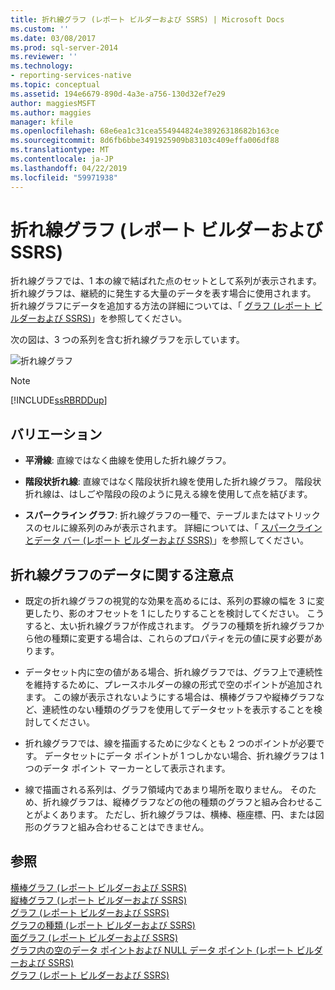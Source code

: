 ```yaml
---
title: 折れ線グラフ (レポート ビルダーおよび SSRS) | Microsoft Docs
ms.custom: ''
ms.date: 03/08/2017
ms.prod: sql-server-2014
ms.reviewer: ''
ms.technology:
- reporting-services-native
ms.topic: conceptual
ms.assetid: 194e6679-890d-4a3e-a756-130d32ef7e29
author: maggiesMSFT
ms.author: maggies
manager: kfile
ms.openlocfilehash: 68e6ea1c31cea554944824e38926318682b163ce
ms.sourcegitcommit: 8d6fb6bbe3491925909b83103c409effa006df88
ms.translationtype: MT
ms.contentlocale: ja-JP
ms.lasthandoff: 04/22/2019
ms.locfileid: "59971938"
---
```

# <a name="line-charts-report-builder-and-ssrs"></a>折れ線グラフ (レポート ビルダーおよび SSRS)
  折れ線グラフでは、1 本の線で結ばれた点のセットとして系列が表示されます。 折れ線グラフは、継続的に発生する大量のデータを表す場合に使用されます。 折れ線グラフにデータを追加する方法の詳細については、「 [グラフ (レポート ビルダーおよび SSRS)](charts-report-builder-and-ssrs.md)」を参照してください。  
  
 次の図は、3 つの系列を含む折れ線グラフを示しています。  
  
 ![折れ線グラフ](../media/rs-linechart.gif "折れ線グラフ")  
  
> [!NOTE]  
>  [!INCLUDE[ssRBRDDup](../../includes/ssrbrddup-md.md)]  
  
## <a name="variations"></a>バリエーション  
  
-   **平滑線**: 直線ではなく曲線を使用した折れ線グラフ。  
  
-   **階段状折れ線**: 直線ではなく階段状折れ線を使用した折れ線グラフ。 階段状折れ線は、はしごや階段の段のように見える線を使用して点を結びます。  
  
-   **スパークライン グラフ**: 折れ線グラフの一種で、テーブルまたはマトリックスのセルに線系列のみが表示されます。 詳細については、「 [スパークラインとデータ バー (レポート ビルダーおよび SSRS)](sparklines-and-data-bars-report-builder-and-ssrs.md)」を参照してください。  
  
## <a name="data-considerations-for-line-charts"></a>折れ線グラフのデータに関する注意点  
  
-   既定の折れ線グラフの視覚的な効果を高めるには、系列の罫線の幅を 3 に変更したり、影のオフセットを 1 にしたりすることを検討してください。 こうすると、太い折れ線グラフが作成されます。 グラフの種類を折れ線グラフから他の種類に変更する場合は、これらのプロパティを元の値に戻す必要があります。  
  
-   データセット内に空の値がある場合、折れ線グラフでは、グラフ上で連続性を維持するために、プレースホルダーの線の形式で空のポイントが追加されます。 この線が表示されないようにする場合は、横棒グラフや縦棒グラフなど、連続性のない種類のグラフを使用してデータセットを表示することを検討してください。  
  
-   折れ線グラフでは、線を描画するために少なくとも 2 つのポイントが必要です。  データセットにデータ ポイントが 1 つしかない場合、折れ線グラフは 1 つのデータ ポイント マーカーとして表示されます。  
  
-   線で描画される系列は、グラフ領域内であまり場所を取りません。  そのため、折れ線グラフは、縦棒グラフなどの他の種類のグラフと組み合わせることがよくあります。 ただし、折れ線グラフは、横棒、極座標、円、または図形のグラフと組み合わせることはできません。  
  
## <a name="see-also"></a>参照  
 [横棒グラフ (レポート ビルダーおよび SSRS)](bar-charts-report-builder-and-ssrs.md)   
 [縦棒グラフ (レポート ビルダーおよび SSRS)](column-charts-report-builder-and-ssrs.md)   
 [グラフ (レポート ビルダーおよび SSRS)](charts-report-builder-and-ssrs.md)   
 [グラフの種類 &#40;レポート ビルダーおよび SSRS&#41;](chart-types-report-builder-and-ssrs.md)   
 [面グラフ &#40;レポート ビルダーおよび SSRS&#41;](area-charts-report-builder-and-ssrs.md)   
 [グラフ内の空のデータ ポイントおよび NULL データ ポイント (レポート ビルダーおよび SSRS)](empty-and-null-data-points-in-charts-report-builder-and-ssrs.md)   
 [グラフ &#40;レポート ビルダーおよび SSRS&#41;](charts-report-builder-and-ssrs.md)  
  
  
